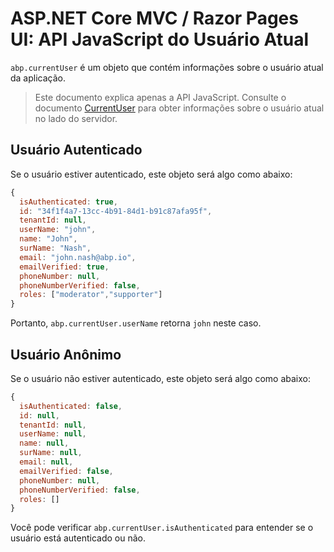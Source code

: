 # ASP.NET Core MVC / Razor Pages UI: API JavaScript do Usuário Atual

`abp.currentUser` é um objeto que contém informações sobre o usuário atual da aplicação.

> Este documento explica apenas a API JavaScript. Consulte o documento [CurrentUser](../../../CurrentUser.md) para obter informações sobre o usuário atual no lado do servidor.

## Usuário Autenticado

Se o usuário estiver autenticado, este objeto será algo como abaixo:

````js
{
  isAuthenticated: true,
  id: "34f1f4a7-13cc-4b91-84d1-b91c87afa95f",
  tenantId: null,
  userName: "john",
  name: "John",
  surName: "Nash",
  email: "john.nash@abp.io",
  emailVerified: true,
  phoneNumber: null,
  phoneNumberVerified: false,
  roles: ["moderator","supporter"]
}
````

Portanto, `abp.currentUser.userName` retorna `john` neste caso.

## Usuário Anônimo

Se o usuário não estiver autenticado, este objeto será algo como abaixo:

````js
{
  isAuthenticated: false,
  id: null,
  tenantId: null,
  userName: null,
  name: null,
  surName: null,
  email: null,
  emailVerified: false,
  phoneNumber: null,
  phoneNumberVerified: false,
  roles: []
}
````

Você pode verificar `abp.currentUser.isAuthenticated` para entender se o usuário está autenticado ou não.